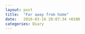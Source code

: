 ```yaml
---
layout: post
title:  "Far away from home"
date:   2016-03-16 20:07:34 +0100
categories: Diary 
---
```



